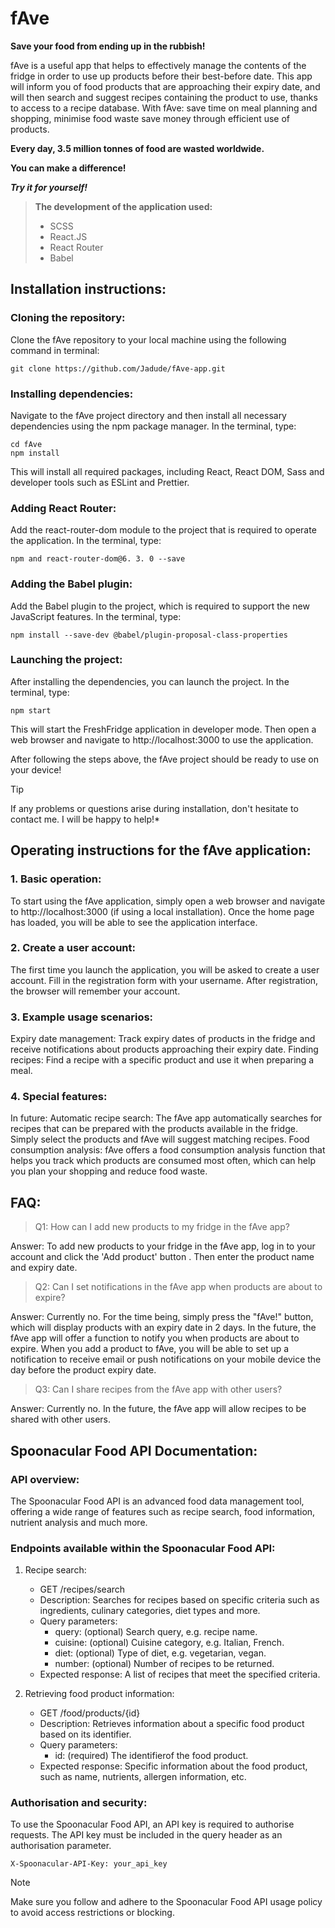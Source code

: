 # fAve
 **Save your food from ending up in the rubbish!**

fAve is a useful app that helps to effectively manage the contents of the fridge in order to use up products before their best-before date. This app
will inform you of food products that are approaching their expiry date, and will then search and suggest recipes containing the product to use, thanks to access to a recipe database. With fAve:
save time on meal planning and shopping,
minimise food waste
save money through efficient use of products.

**Every day, 3.5 million tonnes of food are wasted worldwide.** 

**You can make a difference!**

 ***Try it for yourself!***





> **The development of the application used:**
> * SCSS
> * React.JS
> * React Router
> * Babel



## Installation instructions:

### Cloning the repository:
Clone the fAve repository to your local machine using the following command in terminal:

```
git clone https://github.com/Jadude/fAve-app.git
```

### Installing dependencies:
Navigate to the fAve project directory and then install all necessary dependencies using the npm package manager. In the terminal, type:

```
cd fAve
npm install
```
This will install all required packages, including React, React DOM, Sass and developer tools such as ESLint and Prettier.


### Adding React Router:
Add the react-router-dom module to the project that is required to operate the application. In the terminal, type:
```
npm and react-router-dom@6. 3. 0 --save
```


### Adding the Babel plugin:
Add the Babel plugin to the project, which is required to support the new JavaScript features. In the terminal, type:
```
npm install --save-dev @babel/plugin-proposal-class-properties
```


### Launching the project:
After installing the dependencies, you can launch the project. In the terminal, type:
```
npm start
```
This will start the FreshFridge application in developer mode. Then open a web browser and navigate to http://localhost:3000 to use the application.



After following the steps above, the fAve project should be ready to use on your device!

> [!TIP]
> If any problems or questions arise during installation, don't hesitate to contact me. I will be happy to help!*



## Operating instructions for the fAve application:

### 1. Basic operation:

To start using the fAve application, simply open a web browser and navigate to http://localhost:3000 (if using a local installation).
Once the home page has loaded, you will be able to see the application interface.

### 2. Create a user account:

The first time you launch the application, you will be asked to create a user account. Fill in the registration form with your username.
After registration, the browser will remember your account.

### 3. Example usage scenarios:

Expiry date management: Track expiry dates of products in the fridge and receive notifications about products approaching their expiry date. 
Finding recipes: Find a recipe with a specific product and use it when preparing a meal.

### 4. Special features:

In future:
Automatic recipe search: The fAve app automatically searches for recipes that can be prepared with the products available in the fridge. Simply select the products and fAve will suggest matching recipes.
Food consumption analysis: fAve offers a food consumption analysis function that helps you track which products are consumed most often, which can help you plan your shopping and reduce food waste.



## FAQ:

> Q1: How can I add new products to my fridge in the fAve app?

Answer: To add new products to your fridge in the fAve app, log in to your account and click the 'Add product' button . Then enter the product name and expiry date. 

> Q2: Can I set notifications in the fAve app when products are about to expire?

Answer: Currently no. For the time being, simply press the "fAve!" button, which will display products with an expiry date in 2 days. In the future, the fAve app will offer a function to notify you when products are about to expire. When you add a product to fAve, you will be able to set up a notification to receive email or push notifications on your mobile device the day before the product expiry date.

> Q3: Can I share recipes from the fAve app with other users?

Answer: Currently no.  In the future, the fAve app will allow recipes to be shared with other users.



## Spoonacular Food API Documentation:

### API overview:
The Spoonacular Food API is an advanced food data management tool, offering a wide range of features such as recipe search, food information, nutrient analysis and much more.

### Endpoints available within the Spoonacular Food API:


1. Recipe search:
   - GET /recipes/search 
   - Description: Searches for recipes based on specific criteria such as ingredients, culinary categories, diet types and more. 
   - Query parameters:
     - query: (optional) Search query, e.g. recipe name.
     - cuisine: (optional) Cuisine category, e.g. Italian, French.
     - diet: (optional) Type of diet, e.g. vegetarian, vegan.
     - number: (optional) Number of recipes to be returned.
   - Expected response: A list of recipes that meet the specified criteria. 


2. Retrieving food product information:
   - GET /food/products/{id} 
   -  Description: Retrieves information about a specific food product based on its identifier. 
   - Query parameters:
     - id: (required) The identifierof the food product.
   - Expected response: Specific information about the food product, such as name, nutrients, allergen information, etc. 
 

### Authorisation and security:
To use the Spoonacular Food API, an API key is required to authorise requests. The API key must be included in the query header as an authorisation parameter.
```
X-Spoonacular-API-Key: your_api_key
```
> [!NOTE]
> Make sure you follow and adhere to the Spoonacular Food API usage policy to avoid access restrictions or blocking.
